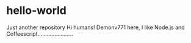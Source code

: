 # hello-world 
Just another  repository
Hi humans!
Demonv771 here, I like Node.js and Coffeescript.......................
